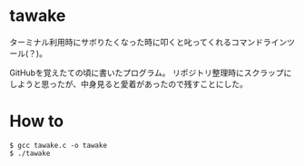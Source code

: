 tawake
===

ターミナル利用時にサボりたくなった時に叩くと叱ってくれるコマンドラインツール(？)。

GitHubを覚えたての頃に書いたプログラム。
リポジトリ整理時にスクラップにしようと思ったが、中身見ると愛着があったので残すことにした。

# How to

```
$ gcc tawake.c -o tawake
$ ./tawake
```

